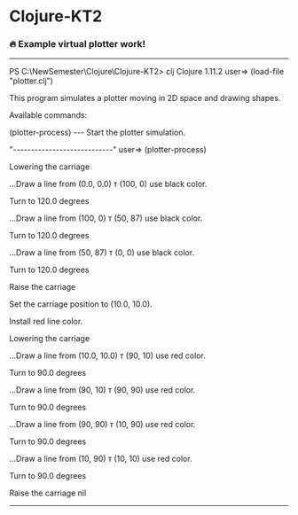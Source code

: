 # Clojure-KT2
### :fire: Example virtual plotter work!

---

PS C:\NewSemester\Clojure\Clojure-KT2> clj
Clojure 1.11.2
user=> (load-file "plotter.clj")

This program simulates a plotter moving in 2D space and drawing shapes.

Available commands:

(plotter-process) --- Start the plotter simulation.

"----------------------------"
user=> (plotter-process)


Lowering the carriage

...Draw a line from (0.0, 0.0) т (100, 0) use black color.

Turn to 120.0 degrees

...Draw a line from (100, 0) т (50, 87) use black color.

Turn to 120.0 degrees

...Draw a line from (50, 87) т (0, 0) use black color.

Turn to 120.0 degrees


Raise the carriage

Set the carriage position to (10.0, 10.0).

Install red line color.


Lowering the carriage

...Draw a line from (10.0, 10.0) т (90, 10) use red color.

Turn to 90.0 degrees

...Draw a line from (90, 10) т (90, 90) use red color.

Turn to 90.0 degrees

...Draw a line from (90, 90) т (10, 90) use red color.

Turn to 90.0 degrees

...Draw a line from (10, 90) т (10, 10) use red color.

Turn to 90.0 degrees


Raise the carriage
nil

---